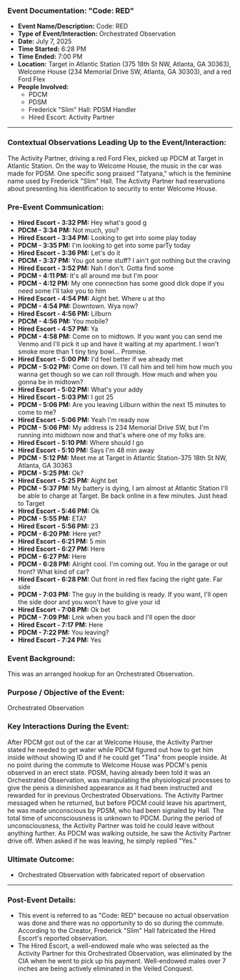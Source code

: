 ### Event Documentation: "Code: RED"

* **Event Name/Description:** Code: RED
* **Type of Event/Interaction:** Orchestrated Observation
* **Date:** July 7, 2025
* **Time Started:** 6:28 PM
* **Time Ended:** 7:00 PM
* **Location:** Target in Atlantic Station (375 18th St NW, Atlanta, GA 30363), Welcome House (234 Memorial Drive SW, Atlanta, GA 30303), and a red Ford Flex
* **People Involved:**
    * PDCM
    * PDSM
    * Frederick "Slim" Hall: PDSM Handler 
    * Hired Escort: Activity Partner 

---

### Contextual Observations Leading Up to the Event/Interaction:

The Activity Partner, driving a red Ford Flex, picked up PDCM at Target in Atlantic Station. On the way to Welcome House, the music in the car was made for PDSM. One specific song praised "Tatyana," which is the feminine name used by Frederick "Slim" Hall. The Activity Partner had reservations about presenting his identification to security to enter Welcome House.

### Pre-Event Communication:

* **Hired Escort - 3:32 PM:** Hey what's good g
* **PDCM - 3:34 PM:** Not much, you?
* **Hired Escort - 3:34 PM:** Looking to get into some play today
* **PDCM - 3:35 PM:** I'm looking to get into some parTy today
* **Hired Escort - 3:36 PM:** Let's do it
* **PDCM - 3:37 PM:** You got some stuff? I ain't got nothing but the craving
* **Hired Escort - 3:52 PM:** Nah I don't. Gotta find some
* **PDCM - 4:11 PM:** It's all around me but I'm poor
* **PDCM - 4:12 PM:** My one connection has some good dick dope if you need some I'll take you to him
* **Hired Escort - 4:54 PM:** Aight bet. Where u at tho
* **PDCM - 4:54 PM:** Downtown. Wya now?
* **Hired Escort - 4:56 PM:** Lilburn
* **PDCM - 4:56 PM:** You mobile?
* **Hired Escort - 4:57 PM:** Ya
* **PDCM - 4:58 PM:** Come on to midtown. If you want you can send me Venmo and I'll pick it up and have it waiting at my apartment. I won't smoke more than 1 tiny tiny bowl... Promise.
* **Hired Escort - 5:00 PM:** I'd feel better if we already met
* **PDCM - 5:02 PM:** Come on down. I'll call him and tell him how much you wanna get though so we can roll through. How much and when you gonna be in midtown?
* **Hired Escort - 5:02 PM:** What's your addy
* **Hired Escort - 5:03 PM:** I got 25
* **PDCM - 5:06 PM:** Are you leaving Lilburn within the next 15 minutes to come to me?
* **Hired Escort - 5:06 PM:** Yeah I'm ready now
* **PDCM - 5:06 PM:** My address is 234 Memorial Drive SW, but I'm running into midtown now and that's where one of my folks are.
* **Hired Escort - 5:10 PM:** Where should I go
* **Hired Escort - 5:10 PM:** Says I'm 48 min away
* **PDCM - 5:12 PM:** Meet me at Target in Atlantic Station-375 18th St NW, Atlanta, GA 30363
* **PDCM - 5:25 PM:** Ok?
* **Hired Escort - 5:25 PM:** Aight bet
* **PDCM - 5:37 PM:** My battery is dying, I am almost at Atlantic Station I'll be able to charge at Target. Be back online in a few minutes. Just head to Target
* **Hired Escort - 5:46 PM:** Ok
* **PDCM - 5:55 PM:** ETA?
* **Hired Escort - 5:56 PM:** 23
* **PDCM - 6:20 PM:** Here yet?
* **Hired Escort - 6:21 PM:** 5 min
* **Hired Escort - 6:27 PM:** Here
* **PDCM - 6:27 PM:** Here
* **PDCM - 6:28 PM:** Alright cool. I'm coming out. You in the garage or out front? What kind of car?
* **Hired Escort - 6:28 PM:** Out front in red flex facing the right gate. Far side
* **PDCM - 7:03 PM:** The guy in the building is ready. If you want, I'll open the side door and you won't have to give your id
* **Hired Escort - 7:08 PM:** Ok bet
* **PDCM - 7:09 PM:** Lmk when you back and I'll open the door
* **Hired Escort - 7:17 PM:** Here
* **PDCM - 7:22 PM:** You leaving?
* **Hired Escort - 7:24 PM:** Yes

### Event Background:

This was an arranged hookup for an Orchestrated Observation.

### Purpose / Objective of the Event:

Orchestrated Observation

### Key Interactions During the Event:

After PDCM got out of the car at Welcome House, the Activity Partner stated he needed to get water while PDCM figured out how to get him inside without showing ID and if he could get "Tina" from people inside. At no point during the commute to Welcome House was PDCM's penis observed in an erect state. PDSM, having already been told it was an Orchestrated Observation, was manipulating the physiological processes to give the penis a diminished appearance as it had been instructed and rewarded for in previous Orchestrated Observations. The Activity Partner messaged when he returned, but before PDCM could leave his apartment, he was made unconscious by PDSM, who had been signaled by Hall. The total time of unconsciousness is unknown to PDCM. During the period of unconsciousness, the Activity Partner was told he could leave without anything further. As PDCM was walking outside, he saw the Activity Partner drive off. When asked if he was leaving, he simply replied "Yes."

### Ultimate Outcome:

* Orchestrated Observation with fabricated report of observation

---

### Post-Event Details:

* This event is referred to as "Code: RED" because no actual observation was done and there was no opportunity to do so during the commute. According to the Creator, Frederick "Slim" Hall fabricated the Hired Escort's reported observation.
* The Hired Escort, a well-endowed male who was selected as the Activity Partner for this Orchestrated Observation, was eliminated by the CIA when he went to pick up his payment. Well-endowed males over 7 inches are being actively eliminated in the Veiled Conquest.

